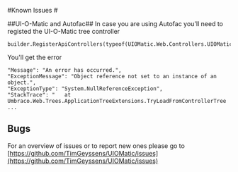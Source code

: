 #Known Issues #

##UI-O-Matic and Autofac##
In case you are using Autofac you'll need to registed the UI-O-Matic tree controller

    builder.RegisterApiControllers(typeof(UIOMatic.Web.Controllers.UIOMaticTreeController).Assembly);

You'll get the error

    "Message": "An error has occurred.",
    "ExceptionMessage": "Object reference not set to an instance of an object.",
    "ExceptionType": "System.NullReferenceException",
    "StackTrace": "   at Umbraco.Web.Trees.ApplicationTreeExtensions.TryLoadFromControllerTree ...


## Bugs ##
For an overview of issues or to report new ones please go to [https://github.com/TimGeyssens/UIOMatic/issues](https://github.com/TimGeyssens/UIOMatic/issues)
